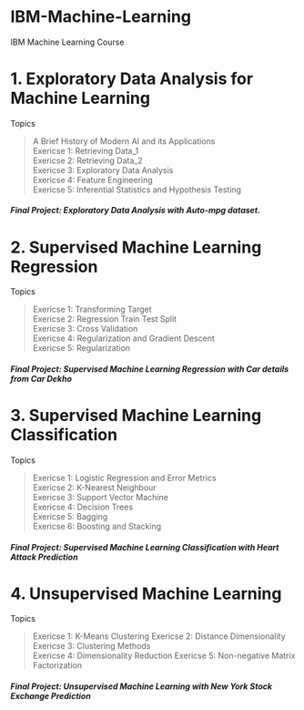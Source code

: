 # IBM-Machine-Learning
IBM Machine Learning Course

# 1. Exploratory Data Analysis for Machine Learning   
Topics    
> A Brief History of Modern AI and its Applications   
> Exericse 1: Retrieving Data_1   
> Exericse 2: Retrieving Data_2     
> Exericse 3: Exploratory Data Analysis   
> Exericse 4: Feature Engineering   
> Exericse 5: Inferential Statistics and Hypothesis Testing   

##### Final Project: Exploratory Data Analysis with Auto-mpg dataset.

# 2. Supervised Machine Learning Regression   
Topics    
> Exericse 1: Transforming Target   
> Exericse 2: Regression Train Test Split   
> Exericse 3: Cross Validation    
> Exericse 4: Regularization and Gradient Descent   
> Exericse 5: Regularization    

##### Final Project:  Supervised Machine Learning Regression with Car details from Car Dekho   


# 3. Supervised Machine Learning Classification   
Topics    
> Exericse 1: Logistic Regression and Error Metrics   
> Exericse 2: K-Nearest Neighbour   
> Exericse 3: Support Vector Machine    
> Exericse 4: Decision Trees    
> Exericse 5: Bagging   
> Exericse 6: Boosting and Stacking   
  
##### Final Project:  Supervised Machine Learning Classification with Heart Attack Prediction    


# 4. Unsupervised Machine Learning
Topics    
> Exericse 1: K-Means Clustering
> Exericse 2: Distance Dimensionality
> Exericse 3: Clustering Methods   
> Exericse 4: Dimensionality Reduction
> Exericse 5: Non-negative Matrix Factorization   
  
##### Final Project:  Unsupervised Machine Learning with New York Stock Exchange Prediction

